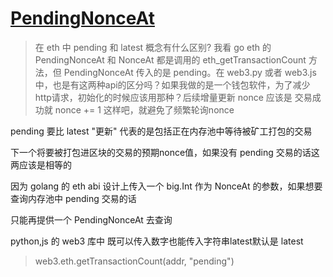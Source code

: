 # [PendingNonceAt](/2024/07/pending_nonce_at.md)

> 在 eth 中 pending 和 latest 概念有什么区别? 我看 go eth 的 PendingNonceAt 和 NonceAt 都是调用的 eth_getTransactionCount 方法，但 PendingNonceAt 传入的是 pending。在 web3.py 或者 web3.js 中，也是有这两种api的区分吗？如果我做的是一个钱包软件，为了减少http请求，初始化的时候应该用那种？后续增量更新 nonce 应该是 交易成功就 nonce += 1 这样吧，就避免了频繁轮询nonce

pending 要比 latest "更新" 代表的是包括正在内存池中等待被矿工打包的交易

下一个将要被打包进区块的交易的预期nonce值，如果没有 pending 交易的话这两应该是相等的

因为 golang 的 eth abi 设计上传入一个 big.Int 作为 NonceAt 的参数，如果想要查询内存池中 pending 交易的话

只能再提供一个 PendingNonceAt 去查询

python,js 的 web3 库中 既可以传入数字也能传入字符串latest默认是 latest

> web3.eth.getTransactionCount(addr, "pending")
